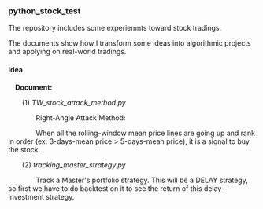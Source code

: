 ### python_stock_test

The  repository includes some experiemnts toward stock tradings.

The documents show how I transform some ideas into algorithmic projects and applying on real-world tradings.

#### Idea
&emsp;**Document:**

&emsp;&emsp;(1) *TW_stock_attack_method.py*

&emsp;&emsp;&emsp;&emsp;Right-Angle Attack Method:

&emsp;&emsp;&emsp;&emsp;When all the rolling-window mean price lines are going up and rank in order (ex: 3-days-mean price > 5-days-mean price), it is a signal to buy the stock.

&emsp;&emsp;(2) *tracking_master_strategy.py*

&emsp;&emsp;&emsp;&emsp;Track a Master's portfolio strategy. This will be a DELAY strategy, so first we have to do backtest on it to see the return of this delay-investment strategy.
